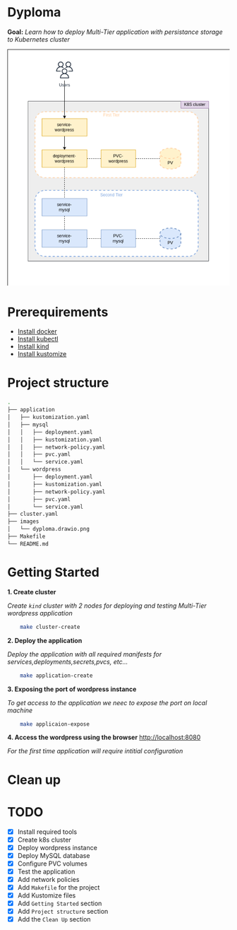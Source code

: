 # Dyploma
**Goal:** *Learn how to deploy Multi-Tier application with persistance storage to Kubernetes cluster*

![Application architecture](./images/dyploma.drawio.png)


# Prerequirements
- [Install docker](https://docs.docker.com/engine/install/ubuntu/)
- [Install kubectl](https://kubernetes.io/ru/docs/tasks/tools/install-kubectl/)
- [Install kind](https://kind.sigs.k8s.io/docs/user/quick-start/#installation)
- [Install kustomize](https://kubectl.docs.kubernetes.io/installation/kustomize/binaries/)

# Project structure
```bash
.
├── application
│   ├── kustomization.yaml
│   ├── mysql
│   │   ├── deployment.yaml
│   │   ├── kustomization.yaml
│   │   ├── network-policy.yaml
│   │   ├── pvc.yaml
│   │   └── service.yaml
│   └── wordpress
│       ├── deployment.yaml
│       ├── kustomization.yaml
│       ├── network-policy.yaml
│       ├── pvc.yaml
│       └── service.yaml
├── cluster.yaml
├── images
│   └── dyploma.drawio.png
├── Makefile
└── README.md
```

# Getting Started

**1. Create cluster**

*Create `kind` cluster with 2 nodes for deploying and testing Multi-Tier wordpress application*
```bash
    make cluster-create
```

**2. Deploy the application**

*Deploy the application with all required manifests for services,deployments,secrets,pvcs, etc...*
```bash
    make application-create
```

**3. Exposing the port of wordpress instance**

*To get access to the application we neec to expose the port on local machine*
```bash
    make applicaion-expose
```

**4. Access the wordpress using the browser**
[http://localhost:8080](http://localhost:8080)

*For the first time application will require intitial configuration*

# Clean up



# TODO 
- [x] Install required tools
- [x] Create k8s cluster
- [x] Deploy wordpress instance
- [x] Deploy MySQL database
- [x] Configure PVC volumes
- [x] Test the application
- [x] Add network policies 
- [x] Add `Makefile` for the project
- [x] Add Kustomize files
- [x] Add `Getting Started` section
- [x] Add `Project structure` section
- [x] Add the `Clean Up` section
